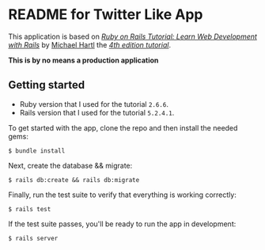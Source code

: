 # README for Twitter Like App

This application is based on
*[Ruby on Rails Tutorial: Learn Web Development with Rails](https://www.railstutorial.org/)*
by [Michael Hartl](http://www.michaelhartl.com/)
the *[4th edition tutorial](https://www.learnenough.com/ruby-on-rails-4th-edition-tutorial/)*.

**This is by no means a production application**

## Getting started

* Ruby version that I used for the tutorial ``` 2.6.6 ```.
* Rails version that I used for the tutorial ``` 5.2.4.1 ```.

To get started with the app, clone the repo and then install the needed gems:

```
$ bundle install
```

Next, create the database && migrate:

```
$ rails db:create && rails db:migrate
```

Finally, run the test suite to verify that everything is working correctly:

```
$ rails test
```

If the test suite passes, you'll be ready to run the app in development:

```
$ rails server
```
